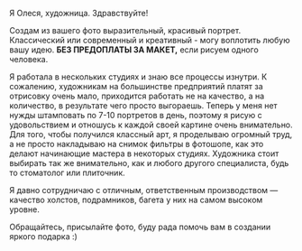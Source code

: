 Я Олеся, художница. Здравствуйте!

Создам из вашего фото выразительный, красивый портрет. Классический или современный и креативный - могу воплотить любую вашу идею. **БЕЗ ПРЕДОПЛАТЫ ЗА МАКЕТ,** если рисуем одного человека.


Я работала в нескольких студиях и знаю все процессы изнутри. К сожалению, художникам на большинстве предприятий платят за отрисовку очень мало, приходится работать не на качество, 
а на количество, в результате чего просто выгораешь. 
Теперь у меня нет нужды штамповать по 7-10 портретов в день, поэтому я рисую с удовольствием и отношусь к каждой своей картине очень внимательно. 
Для того, чтобы получился классный арт, я проделываю огромный труд, а не просто накладываю на снимок фильтры в фотошопе, 
как это делают начинающие мастера в некоторых студиях. Художника стоит выбирать так же внимательно, 
как и любого другого специалиста, будь то стоматолог или плиточник. 

Я давно сотрудничаю с отличным, ответственным производством — качество холстов, подрамников, багета у них на самом высоком уровне.

Обращайтесь, присылайте фото, буду рада помочь вам в создании яркого подарка :)